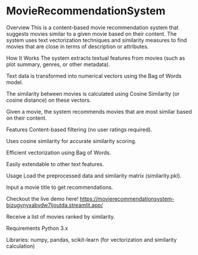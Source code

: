 # MovieRecommendationSystem
Overview
This is a content-based movie recommendation system that suggests movies similar to a given movie based on their content. The system uses text vectorization techniques and similarity measures to find movies that are close in terms of description or attributes.

How It Works
The system extracts textual features from movies (such as plot summary, genres, or other metadata).

Text data is transformed into numerical vectors using the Bag of Words model.

The similarity between movies is calculated using Cosine Similarity (or cosine distance) on these vectors.

Given a movie, the system recommends movies that are most similar based on their content.

Features
Content-based filtering (no user ratings required).

Uses cosine similarity for accurate similarity scoring.

Efficient vectorization using Bag of Words.

Easily extendable to other text features.

Usage
Load the preprocessed data and similarity matrix (similarity.pkl).

Input a movie title to get recommendations.

Checkout the live demo here!
https://movierecommendationsystem-bjzugynyxabvdw7ljoutda.streamlit.app/

Receive a list of movies ranked by similarity.

Requirements
Python 3.x

Libraries: numpy, pandas, scikit-learn (for vectorization and similarity calculation)
